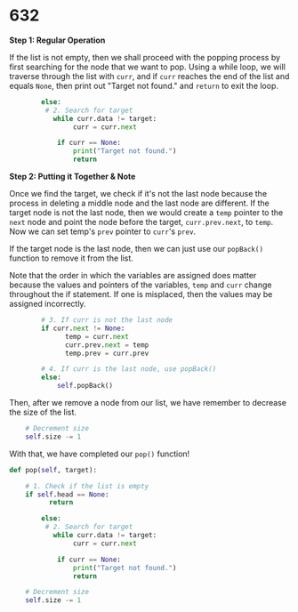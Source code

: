 # 632

**Step 1: Regular Operation**

If the list is not empty, then we shall proceed with the popping process by first searching for the node that we want to pop. Using a while loop, we will traverse through the list with `curr`, and if `curr` reaches the end of the list and equals `None`, then print out "Target not found." and `return` to exit the loop.

```python
        else:
         # 2. Search for target
           while curr.data != target:
                curr = curr.next

            if curr == None:
                print("Target not found.")
                return
```

**Step 2: Putting it Together & Note**

Once we find the target, we check if it's not the last node because the process in deleting a middle node and the last node are different. If the target node is not the last node, then we would create a `temp` pointer to the `next` node and point the node before the target, `curr.prev.next`, to `temp`. Now we can set temp's `prev` pointer to `curr`'s `prev`.

If the target node is the last node, then we can just use our `popBack()` function to remove it from the list.

Note that the order in which the variables are assigned does matter because the values and pointers of the variables, `temp` and `curr` change throughout the if statement. If one is misplaced, then the values may be assigned incorrectly.

```python
        # 3. If curr is not the last node
        if curr.next != None:
              temp = curr.next
              curr.prev.next = temp
              temp.prev = curr.prev

        # 4. If curr is the last node, use popBack()
        else:
            self.popBack()
```

Then, after we remove a node from our list, we have remember to decrease the size of the list.

```python
    # Decrement size
    self.size -= 1
```

With that, we have completed our `pop()` function!

```python
def pop(self, target):

    # 1. Check if the list is empty
    if self.head == None:
          return

        else:
         # 2. Search for target
           while curr.data != target:
                curr = curr.next

            if curr == None:
                print("Target not found.")
                return

    # Decrement size
    self.size -= 1
```

